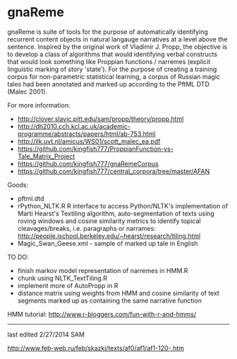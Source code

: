 gnaReme
=======

gnaReme is suite of tools for the purpose of automatically identifying recurrent content objects in natural langauge narratives at a level above the sentence. Inspired by the original work of Vladimir J. Propp, the objective is to develop a class of algorithms that would identifying verbal constructs that would look something like Proppian functions / narremes (explicit linguistic marking of story 'state'). For the purpose of creating a training corpus for non-parametric statistical learning, a corpus of Russian magic tales had been annotated and marked up according to the PftML DTD (Malec 2001). 

For more information: 
* http://clover.slavic.pitt.edu/sam/propp/theory/propp.html
* http://dh2010.cch.kcl.ac.uk/academic-programme/abstracts/papers/html/ab-753.html
* http://ilk.uvt.nl/amicus/WS01/scott_malec_ea.pdf
* https://github.com/kingfish777/ProppianFunction-vs-Tale_Matrix_Project
* https://github.com/kingfish777/gnaRemeCorpus
* https://github.com/kingfish777/central_corpora/tree/master/AFAN


Goods: 
 * pftml.dtd
 * rPython_NLTK.R R interface to access Python/NLTK's implementation of Marti Hearst's Textiling algorithm, auto-segmentation of texts using roving windows and cosine similarity metrics to identify topical cleavages/breaks, i.e. paragraphs or narrames: http://people.ischool.berkeley.edu/~hearst/research/tiling.html
 * Magic_Swan_Geese.xml - sample of marked up tale in English
 

TO DO:
 * finish markov model representation of narremes in HMM.R
 * chunk using NLTK_TextTiling.R
 * implement more of AutoPropp in R
 * distance matrix using weights from HMM and cosine similarity of text segments marked up as containing the same narrative function
 
HMM tutorial: http://www.r-bloggers.com/fun-with-r-and-hmms/

--------------
last edited 2/27/2014 SAM


http://www.feb-web.ru/feb/skazki/texts/af0/af1/af1-120-.htm
